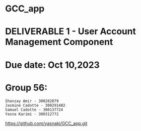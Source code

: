 # GCC_app
# DELIVERABLE 1 - User Account Management Component

# Due date: Oct 10,2023
# Group 56:
	Shanzay Amir - 300282079
	Jasmine Cadotte - 300291402
	Samuel Cadotte - 300137724
	Yasna Karimi - 300312772

https://github.com/yasnakj/GCC_app.git